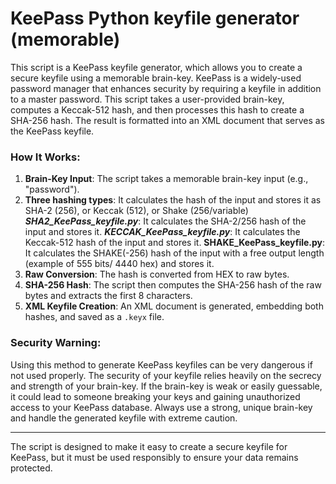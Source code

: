 # KeePass Python keyfile generator (memorable)

This script is a KeePass keyfile generator, which allows you to create a secure keyfile using a memorable brain-key. KeePass is a widely-used password manager that enhances security by requiring a keyfile in addition to a master password. This script takes a user-provided brain-key, computes a Keccak-512 hash, and then processes this hash to create a SHA-256 hash. The result is formatted into an XML document that serves as the KeePass keyfile.

### How It Works:

1.  **Brain-Key Input**: The script takes a memorable brain-key input (e.g., "password").
2.  **Three hashing types**: It calculates the hash of the input and stores it as SHA-2 (256), or Keccak (512), or Shake (256/variable)
       ***SHA2_KeePass_keyfile.py***: It calculates the SHA-2/256 hash of the input and stores it.
       ***KECCAK_KeePass_keyfile.py***: It calculates the Keccak-512 hash of the input and stores it.
       ****SHAKE_KeePass_keyfile.py****: It calculates the SHAKE(-256) hash of the input with a free output length (example of 555 bits/ 4440 hex) and stores it.
4.  **Raw Conversion**: The hash is converted from HEX to raw bytes.
5.  **SHA-256 Hash**: The script then computes the SHA-256 hash of the raw bytes and extracts the first 8 characters.
6.  **XML Keyfile Creation**: An XML document is generated, embedding both hashes, and saved as a `.keyx` file.

### Security Warning:

Using this method to generate KeePass keyfiles can be very dangerous if not used properly. The security of your keyfile relies heavily on the secrecy and strength of your brain-key. If the brain-key is weak or easily guessable, it could lead to someone breaking your keys and gaining unauthorized access to your KeePass database. Always use a strong, unique brain-key and handle the generated keyfile with extreme caution.

* * * * *

The script is designed to make it easy to create a secure keyfile for KeePass, but it must be used responsibly to ensure your data remains protected.
